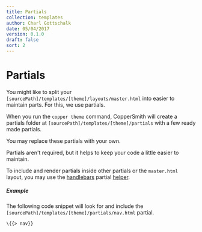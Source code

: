 ```yaml
---
title: Partials
collection: templates
author: Charl Gottschalk
date: 05/04/2017
version: 0.1.0
draft: false
sort: 2
---
```


# Partials

You might like to split your `[sourcePath]/templates/[theme]/layouts/master.html` into easier to maintain parts. For this, we use partials.

When you run the `copper theme` command, CopperSmith will create a partials folder at `[sourcePath]/templates/[theme]/partials` with a few ready made partials.

You may replace these partials with your own.

Partials aren't required, but it helps to keep your code a little easier to maintain.

To include and render partials inside other partials or the `master.html` layout, you may use the [handlebars](http://handlebarsjs.com/) partial [helper](http://handlebarsjs.com/partials.html).

##### Example

The following code snippet will look for and include the `[sourcePath]/templates/[theme]/partials/nav.html` partial.

```
\{{> nav}}
```
